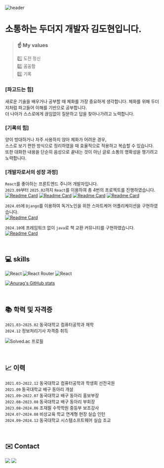 ![header](https://capsule-render.vercel.app/api?type=blur&color=0:581cfb,100:bc1cfb&height=300&section=header&text=김도현&fontSize=80&desc=소통하는%20두더지입니다&descAlignY=75&fontColor=f3dced)

# 소통하는 두더지 개발자 김도현입니다.

> ### ☝️ My values
> 1️⃣ 도전 정신 <br>
> 2️⃣ 꼼꼼함 <br>
> 3️⃣ 기록
>

### [파고드는 힘]
새로운 기술을 배우거나 공부할 때 체화를 가장 중요하게 생각합니다. 체화를 위해 두더지처럼 파고들어 이해를 기반으로 공부합니다.<br>
더 나아가 스스로에게 끊임없이 질문하고 답을 찾아나가려고 노력합니다.

### [기록의 힘]
양이 방대하거나 자주 사용하지 않아 체화가 어려운 경우,<br>
스스로 보기 편한 방식으로 정리하였을 때 효율적으로 적용하고 복습할 수 있습니다.<br>
또한 대화한 내용을 단순히 음성으로 끝내는 것이 아닌 글로 소통의 명확성을 챙기려고 노력합니다.<br>

### [개발자로서의 성장 과정]
`React`를 좋아하는 프론트엔드 주니어 개발자입니다.<br>
`2023.09`부터 `2025.02`까지 `React`를 이용하여 총 4번의 프로젝트를 진행하였습니다.<br>
[![Readme Card](https://github-readme-stats.vercel.app/api/pin/?username=ElegantChildren&repo=Frontend&cache-seconds=1)](https://github.com/ElegantChildren/FrontEnd)
[![Readme Card](https://github-readme-stats.vercel.app/api/pin/?username=DGUCapstoneDesignRealEstate&repo=Frontend)](https://github.com/DGUCapstoneDesignRealEstate/Frontend)
[![Readme Card](https://github-readme-stats.vercel.app/api/pin/?username=ICONICTHON&repo=2024_ICONITHON_TEAM_4_FE&cache-seconds=1)](https://github.com/ICONICTHON/2024_ICONITHON_TEAM_4_FE)
[![Readme Card](https://github-readme-stats.vercel.app/api/pin/?username=NiceDecision&repo=KTB-Hackathon-Frontend&cache-seconds=1)](https://github.com/NiceDecision/KTB-Hackathon-Frontend)

`2024.05`에 `Django`를 이용하여 독거노인을 위한 스마트케어 어플리케이션을 구현하였습니다.<br>
[![Readme Card](https://github-readme-stats.vercel.app/api/pin/?username=GraduationProj-SmarkCare&repo=SeniorSmarkCare)](https://github.com/GraduationProj-SmarkCare/SeniorSmarkCare)

`2024.10`에 프레임워크 없이 `java`로 책 교환 커뮤니티를 구현하였습니다.<br>
[![Readme Card](https://github-readme-stats.vercel.app/api/pin/?username=DGU-WebProject-Solution&repo=BookEum)](https://github.com/DGU-WebProject-Solution/BookEum)

<br>

## 💻 skills
![React](https://img.shields.io/badge/react-%2361DAFB.svg?style=for-the-badge&logo=react&logoColor=%23ffffff)
![React Router](https://img.shields.io/badge/React_Router-CA4245?style=for-the-badge&logo=react-router&logoColor=white)
![React](https://img.shields.io/badge/JavaScript-%23ffe000.svg?style=for-the-badge&logo=javascript&logoColor=%23ffffff)

[![Anurag's GitHub stats](https://github-readme-stats.vercel.app/api?username=okiidokim)](https://github.com/okiidokim)

<br>

## 📚 학력 및 자격증
`2021.03~2025.02` 동국대학교 컴퓨터공학과 재학<br>
`2024.12` 정보처리기사 자격증 취득

![Solved.ac 프로필](http://mazassumnida.wtf/api/v2/generate_badge?boj=scw09268)

<br>

## 📈 이력
`2021.03~2022.12` 동국대학교 컴퓨터공학과 학생회 선전국원<br>
`2021.09` 동국대학교 배구 동아리 개설<br>
`2021.09~2022.07` 동국대학교 배구 동아리 홍보부장<br>
`2022.08~2023.08` 동국대학교 배구 동아리 부회장<br>
`2023.08~2024.06` 조재필 수학학원 중등부 보조강사<br>
`2024.07~2024.08` 비상교육 학교 연계형 현장 실습 인턴<br>
`2024.09~2024.12` 동국대학교 시스템소프트웨어 실습 조교<br>

<br>

## ✉️ Contact
<a href="https://www.instagram.com/oki._.dokim/" target="_blank"><img src="https://img.shields.io/badge/Instagram-bc1cfb?style=flat-square&logo=Instagram&logoColor=white"/></a>
<a href="mailto:hamkeem1213@gmail.com">
  <img src="https://img.shields.io/badge/Gmail-EA4335?style=flat-square&logo=Gmail&logoColor=FFFFFF"/>
</a>
